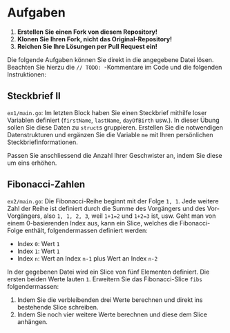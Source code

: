 # Aufgaben

1. **Erstellen Sie einen Fork von diesem Repository!**
2. **Klonen Sie Ihren Fork, nicht das Original-Repository!**
3. **Reichen Sie Ihre Lösungen per Pull Request ein!**

Die folgende Aufgaben können Sie direkt in die angegebene Datei lösen. Beachten
Sie hierzu die `// TODO: `-Kommentare im Code und die folgenden Instruktionen:

## Steckbrief II

`ex1/main.go`: Im letzten Block haben Sie einen Steckbrief mithilfe loser
Variablen definiert (`firstName`, `lastName`, `dayOfBirth` usw.). In dieser
Übung sollen Sie diese Daten zu `struct`s gruppieren. Erstellen Sie die
notwendigen Datenstrukturen und ergänzen Sie die Variable `me` mit Ihren
persönlichen Steckbriefinformationen.

Passen Sie anschliessend die Anzahl Ihrer Geschwister an, indem Sie diese
um eins erhöhen.

## Fibonacci-Zahlen

`ex2/main.go`: Die Fibonacci-Reihe beginnt mit der Folge `1, 1`. Jede weitere
Zahl der Reihe ist definiert durch die Summe des Vorgängers und des
Vor-Vorgängers, also `1, 1, 2, 3`, weil `1+1=2` und `1+2=3` ist, usw. Geht man
von einem 0-basierenden Index aus, kann ein Slice, welches die Fibonacci-Folge
enthält, folgendermassen definiert werden:

- Index `0`: Wert `1`
- Index `1`: Wert `1`
- Index `n`: Wert an Index `n-1` plus Wert an Index `n-2`

In der gegebenen Datei wird ein Slice von fünf Elementen definiert. Die ersten
beiden Werte lauten `1`. Erweitern Sie das Fibonacci-Slice `fibs`
folgendermassen:

1. Indem Sie die verbleibenden drei Werte berechnen und direkt ins bestehende
   Slice schreiben.
2. Indem Sie noch vier weitere Werte berechnen und diese dem Slice anhängen.
